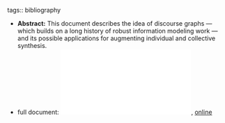 tags:: bibliography

- **Abstract:** This document describes the idea of discourse graphs — which builds on a long history of robust information modeling work — and its possible applications for augmenting individual and collective synthesis.
- full document: ![local copy](../assets/Discourse_Graphs_for_Augmented_Knowledge_Synthesis_What_and_Why_1677151935404_0.pdf), [online](https://joelchan.me/assets/pdf/Discourse_Graphs_for_Augmented_Knowledge_Synthesis_What_and_Why.pdf)